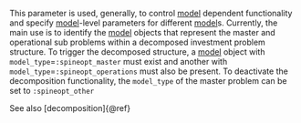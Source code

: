 This parameter is used, generally, to control [model](@ref) dependent functionality and specify [model](@ref)-level parameters for different [model](@ref)s. Currently, the main use is to identify the [model](@ref) objects that represent the master and operational sub problems within a decomposed investment problem structure. To trigger the decomposed structure, a [model](@ref) object with `model_type`=`:spineopt_master` must exist and another with `model_type`=`:spineopt_operations` must also be present. To deactivate the decomposition functionality, the `model_type` of the master problem can be set to `:spineopt_other`

See also [decomposition]{@ref}
